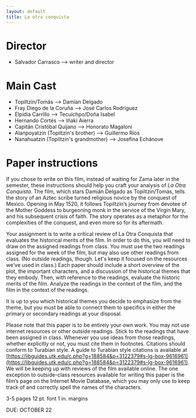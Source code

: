 ```yaml
---
layout: default
title: La otra conquista
---
```



# Director

* Salvador Carrasco --> writer and director


# Main Cast

* Topiltzin/Tomás --> Damían Delgado  
* Fray Diego de la Coruña --> José Carlos Rodríguez  
* Elpidia Carrillo --> Tecuichpo/Doña Isabel  
* Hernando Cortés --> Iñaki Aierra  
* Capitán Cristóbal Quijano -->  Honorato Magaloni  
* Alanpoyatzin (Topiltzin's brother) --> Guillermo Ríos  
* Nanahuatzin (Topiltzin's grandmother) --> Josefina Echánove

# Paper instructions

If you chose to write on this film, instead of waiting for Zama later in
the semester, these instructions should help you craft your analysis of
*La Otra Conquista*. The film, which stars Damián Delgado as Topiltzin/Tomás, tells the story of an Aztec scribe turned religious novice by the conquest of Mexico. Opening in May 1520, it follows Topiltzin’s journey from devotee of the Mother Goddess to burgeoning monk in the service of the Virgin Mary, and his subsequent crisis of faith. The story operates as a metaphor for the complexities of the conquest, and even more so for its aftermath.

Your assignment is to write a critical review of La Otra Conquista that
evaluates the historical merits of the film. In order to do this, you will
need to draw on the assigned readings from class. You must use the two
readings assigned for the week of the film, but may also use other
readings from class. (No outside readings, though. Let's keep it focused
on the resources we've used in class.) Each paper should include a short overview of the plot, the important characters, and a discussion of the historical themes that they embody. Then, with reference to the readings, evaluate the historic merits of the film. Analyze the readings in the context of the film, and the film in the context of the readings.

It is up to you which historical themes you decide to emphasize from the theme, but you must be able to connect them to specifics in either the primary or secondary readings at your disposal.

Please note that this paper is to be entirely your own work. You may not
use internet resources or other outside readings. Stick to the readings
that have been assigned in class. Whenever you use ideas from those
readings, whether explicitly or not, you must cite them in footnotes.
Citations should conform to Turabian style.  A guide to Turabian style
citations is available at
[https://libguides.utk.edu/c.php?g=188584&p=3122379#s-lg-box-9616961](https://libguides.utk.edu/c.php?g=188584&p=3122379#s-lg-box-9616961).  We will be keeping up with reviews of the film available online. The one exception to outside-class resources available for writing this paper is the film’s page on the Internet Movie Database, which you may only use to keep track of and correctly spell the names of the characters.


3-5 pages
12 pt. font
1 in. margins


DUE: OCTOBER 22 



